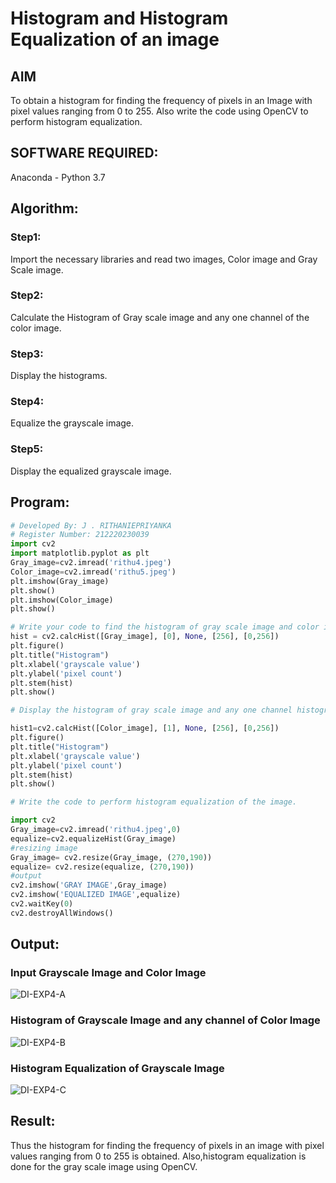 # Histogram and Histogram Equalization of an image
## AIM
To obtain a histogram for finding the frequency of pixels in an Image with pixel values ranging from 0 to 255. Also write the code using OpenCV to perform histogram equalization.

## SOFTWARE REQUIRED:
Anaconda - Python 3.7

## Algorithm:
### Step1:
Import the necessary libraries and read two images, Color image and Gray Scale image.

### Step2:
Calculate the Histogram of Gray scale image and any one channel of the color image.

### Step3:
Display the histograms.

### Step4:
Equalize the grayscale image.

### Step5:
Display the equalized grayscale image.

## Program:
```python
# Developed By: J . RITHANIEPRIYANKA
# Register Number: 212220230039
import cv2
import matplotlib.pyplot as plt
Gray_image=cv2.imread('rithu4.jpeg')
Color_image=cv2.imread('rithu5.jpeg')
plt.imshow(Gray_image)
plt.show()
plt.imshow(Color_image)
plt.show()

# Write your code to find the histogram of gray scale image and color image channels.
hist = cv2.calcHist([Gray_image], [0], None, [256], [0,256])
plt.figure()
plt.title("Histogram")
plt.xlabel('grayscale value')
plt.ylabel('pixel count')
plt.stem(hist)
plt.show()

# Display the histogram of gray scale image and any one channel histogram from color image

hist1=cv2.calcHist([Color_image], [1], None, [256], [0,256])
plt.figure()
plt.title("Histogram")
plt.xlabel('grayscale value')
plt.ylabel('pixel count')
plt.stem(hist)
plt.show()

# Write the code to perform histogram equalization of the image. 

import cv2
Gray_image=cv2.imread('rithu4.jpeg',0)
equalize=cv2.equalizeHist(Gray_image)
#resizing image 
Gray_image= cv2.resize(Gray_image, (270,190))
equalize= cv2.resize(equalize, (270,190))
#output
cv2.imshow('GRAY IMAGE',Gray_image)
cv2.imshow('EQUALIZED IMAGE',equalize)
cv2.waitKey(0)
cv2.destroyAllWindows()

```
## Output:
### Input Grayscale Image and Color Image

![DI-EXP4-A](https://user-images.githubusercontent.com/75235132/165235013-8ed286be-d059-44cf-ae0f-6ecc66f03919.png)

### Histogram of Grayscale Image and any channel of Color Image

![DI-EXP4-B](https://user-images.githubusercontent.com/75235132/165235023-a37ca577-7e23-4505-aa74-a7c8de8bc231.png)

### Histogram Equalization of Grayscale Image

![DI-EXP4-C](https://user-images.githubusercontent.com/75235132/165235057-ebab9098-1df6-49ea-8698-e67006301769.png)

## Result: 
Thus the histogram for finding the frequency of pixels in an image with pixel values ranging from 0 to 255 is obtained. Also,histogram equalization is done for the gray scale image using OpenCV.
